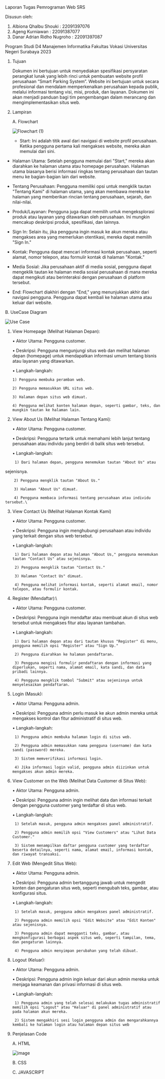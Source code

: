 Laporan Tugas Pemrograman Web SRS 

Disusun oleh:

  1. Albiona Qhalbu Shouki       : 22091397076
  2. Ageng Kurniawan             : 22091387077
  3. Danar Adrian Ridho Nugroho  : 22091397087

Program Studi D4 Manajemen Informatika Fakultas Vokasi Universitas Negeri Surabaya 2023

1. Tujuan

    Dokumen ini bertujuan untuk menyediakan spesifikasi persyaratan perangkat lunak yang lebih
rinci untuk pembuatan website profil perusahaan “Smart Parking System”. Website ini bertujuan
untuk secara profesional dan mendalam memperkenalkan perusahaan kepada publik, melalui
informasi tentang visi, misi, produk, dan layanan. Dokumen ini akan menjadi panduan bagi tim
pengembangan dalam merancang dan mengimplementasikan situs web.
   
2. Lampiran
   
   A. Flowchart

   ![Flowchart (1)](https://github.com/22091397087-DanarAdrianRidhoNugroho/kelompok6.github.io/assets/124551854/ac99ad84-5d38-4488-9cc7-6567f0ee9ac9)
   
   - Start: Ini adalah titik awal dari navigasi di website profil perusahaan. Ketika pengguna pertama kali mengakses website, mereka akan memulai dari sini.

  - Halaman Utama: Setelah pengguna memulai dari "Start," mereka akan diarahkan ke halaman utama atau homepage perusahaan. Halaman utama biasanya berisi informasi ringkas tentang perusahaan dan tautan menu ke bagian-bagian lain dari website.

   - Tentang Perusahaan: Pengguna memiliki opsi untuk mengklik tautan "Tentang Kami" di halaman utama, yang akan membawa mereka ke halaman yang memberikan rincian tentang perusahaan, sejarah, dan nilai-nilai.

   - Produk/Layanan: Pengguna juga dapat memilih untuk mengeksplorasi produk atau layanan yang ditawarkan oleh perusahaan. Ini mungkin mencakup deskripsi produk, spesifikasi, dan lainnya.

   - Sign In: Selain itu, jika pengguna ingin masuk ke akun mereka atau mengakses area yang memerlukan otentikasi, mereka dapat memilih "Sign In."

   - Kontak: Pengguna dapat mencari informasi kontak perusahaan, seperti alamat, nomor telepon, atau formulir kontak di halaman "Kontak."

   - Media Sosial: Jika perusahaan aktif di media sosial, pengguna dapat mengeklik tautan ke halaman media sosial perusahaan di mana mereka dapat mengikuti atau berinteraksi dengan perusahaan di platform tersebut.

   - End: Flowchart diakhiri dengan "End," yang menunjukkan akhir dari navigasi pengguna. Pengguna dapat kembali ke halaman utama atau keluar dari website.   

   B. UseCase Diagram

   ![Use Case](https://github.com/22091397087-DanarAdrianRidhoNugroho/kelompok6.github.io/assets/124551854/5ad985df-b6b7-439c-843a-756b407349e8)

  1. View Homepage (Melihat Halaman Depan):

      • Aktor Utama: Pengguna customer.
     
      • Deskripsi: Pengguna mengunjungi situs web dan melihat halaman depan (homepage) untuk mendapatkan informasi umum tentang bisnis atau layanan
yang ditawarkan.

      • Langkah-langkah:
     
         1) Pengguna membuka peramban web.
     
         2) Pengguna memasukkan URL situs web.
     
         3) Halaman depan situs web dimuat.
     
         4) Pengguna melihat konten halaman depan, seperti gambar, teks, dan mungkin tautan ke halaman lain.

2. View About Us (Melihat Halaman Tentang Kami):

     • Aktor Utama: Pengguna customer.
   
     • Deskripsi: Pengguna tertarik untuk memahami lebih lanjut tentang perusahaan atau
individu yang berdiri di balik situs web tersebut.

     • Langkah-langkah:
   
        1) Dari halaman depan, pengguna menemukan tautan "About Us" atau
sejenisnya.

        2) Pengguna mengklik tautan "About Us."
        
        3) Halaman "About Us" dimuat.
        
        4) Pengguna membaca informasi tentang perusahaan atau individu tersebut.\
        
3. View Contact Us (Melihat Halaman Kontak Kami)

     • Aktor Utama: Pengguna customer.

     • Deskripsi: Pengguna ingin menghubungi perusahaan atau individu yang terkait dengan situs web tersebut.

     • Langkah-langkah:
      
        1) Dari halaman depan atau halaman "About Us," pengguna menemukan tautan "Contact Us" atau sejenisnya.
      
        2) Pengguna mengklik tautan "Contact Us."
      
        3) Halaman "Contact Us" dimuat.
      
        4) Pengguna melihat informasi kontak, seperti alamat email, nomor telepon, atau formulir kontak.

4. Register (Mendaftar):\
   
     • Aktor Utama: Pengguna customer.

     • Deskripsi: Pengguna ingin mendaftar atau membuat akun di situs web tersebut untuk mengakses fitur atau layanan tambahan.

     • Langkah-langkah:
    
        1) Dari halaman depan atau dari tautan khusus "Register" di menu, pengguna memilih opsi "Register" atau "Sign Up."
      
        2) Pengguna diarahkan ke halaman pendaftaran.
      
        3) Pengguna mengisi formulir pendaftaran dengan informasi yang diperlukan, seperti nama, alamat email, kata sandi, dan data pribadi lainnya.
      
        4) Pengguna mengklik tombol "Submit" atau sejenisnya untuk menyelesaikan pendaftaran.

5. Login (Masuk):

     • Aktor Utama: Pengguna admin.

     • Deskripsi: Pengguna admin perlu masuk ke akun admin mereka untuk mengakses kontrol dan fitur administratif di situs web.

     • Langkah-langkah:
      
        1) Pengguna admin membuka halaman login di situs web.
      
        2) Pengguna admin memasukkan nama pengguna (username) dan kata sandi (password) mereka.
      
        3) Sistem memverifikasi informasi login.
      
        4) Jika informasi login valid, pengguna admin diizinkan untuk mengakses akun admin mereka.
      
6. View Customer on the Web (Melihat Data Customer di Situs Web):

     • Aktor Utama: Pengguna admin.

     • Deskripsi: Pengguna admin ingin melihat data dan informasi terkait dengan pengguna customer yang terdaftar di situs web.

     • Langkah-langkah:
    
        1) Setelah masuk, pengguna admin mengakses panel administratif.
      
        2) Pengguna admin memilih opsi "View Customers" atau "Lihat Data Customer."
      
        3) Sistem menampilkan daftar pengguna customer yang terdaftar beserta detailnya, seperti nama, alamat email, informasi kontak, dan riwayat transaksi.

7. Edit Web (Mengedit Situs Web):

     • Aktor Utama: Pengguna admin.

     • Deskripsi: Pengguna admin bertanggung jawab untuk mengedit konten dan pengaturan situs web, seperti mengubah teks, gambar, atau konfigurasi situs.

     • Langkah-langkah:
      
        1) Setelah masuk, pengguna admin mengakses panel administratif.
      
        2) Pengguna admin memilih opsi "Edit Website" atau "Edit Konten" atau sejenisnya.
      
        3) Pengguna admin dapat mengganti teks, gambar, atau mengkonfigurasi berbagai aspek situs web, seperti tampilan, tema, dan pengaturan lainnya.
      
        4) Pengguna admin menyimpan perubahan yang telah dibuat.

8. Logout (Keluar):

     • Aktor Utama: Pengguna admin.

     • Deskripsi: Pengguna admin ingin keluar dari akun admin mereka untuk menjaga keamanan dan privasi informasi di situs web.

     • Langkah-langkah:
      
        1) Pengguna admin yang telah selesai melakukan tugas administratif memilih opsi "Logout" atau "Keluar" di panel administratif atau pada halaman akun mereka.
      
        2) Sistem mengakhiri sesi login pengguna admin dan mengarahkannya kembali ke halaman login atau halaman depan situs web
   
4. Penjelasan Code
   
   A. HTML

   ![image](https://github.com/22091397087-DanarAdrianRidhoNugroho/kelompok6.github.io/assets/124551854/fb7bfa1e-b126-4006-9137-b20bbd0ff511)
  
   B. CSS
   
   C. JAVASCRIPT
